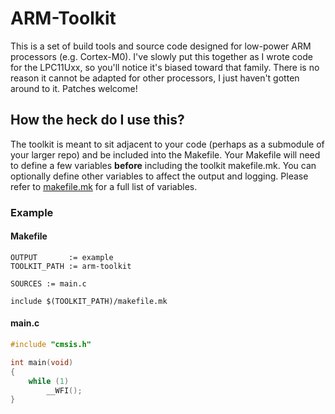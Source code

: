 # ARM-Toolkit #

This is a set of build tools and source code designed for low-power ARM
processors (e.g. Cortex-M0). I've slowly put this together as I wrote code for
the LPC11Uxx, so you'll notice it's biased toward that family. There is no
reason it cannot be adapted for other processors, I just haven't gotten around
to it. Patches welcome!

## How the heck do I use this? ##

The toolkit is meant to sit adjacent to your code (perhaps as a submodule of
your larger repo) and be included into the Makefile. Your Makefile will need to
define a few variables **before** including the toolkit makefile.mk. You can
optionally define other variables to affect the output and logging. Please
refer to [makefile.mk](makefile.mk) for a full list of variables.

### Example ###

#### Makefile ####

```make
OUTPUT       := example
TOOLKIT_PATH := arm-toolkit

SOURCES := main.c

include $(TOOLKIT_PATH)/makefile.mk
```

#### main.c ####

```c
#include "cmsis.h"

int main(void)
{
	while (1)
		__WFI();
}

```
